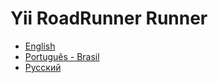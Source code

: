 # Yii RoadRunner Runner

- [English](en/readme.md)
- [Português - Brasil](pt-BR/readme.md)
- [Русский](ru/readme.md)
